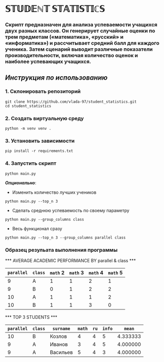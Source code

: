 # 𝕊𝕋𝕌𝔻𝔼ℕ𝕋 𝕊𝕋𝔸𝕋𝕀𝕊𝕋𝕀ℂ𝕊 

### Скрипт предназначен для анализа успеваемости учащихся двух разных классов. Он генерирует случайные оценки по трем предметам («математика», «русский» и «информатика») и рассчитывает средний балл для каждого ученика. Затем сценарий выводит различные показатели производительности, включая количество оценок и наиболее успевающих учащихся.

## _Инструкция по использованию_

### 1. Склонировать репозиторий
```commandline
git clone https://github.com/vlada-97/student_statistics.git
cd student_statistics
```

### 2. Создать виртуальную среду 
```commandline
python -m venv venv . 
```

### 3. Установить зависимости
```commandline
pip install -r requirements.txt
```

### 4. Запустить скрипт 
```commandline
python main.py
```

**_Опционально_**:
- Изменить количество лучших учеников 
```commandline
python main.py --top_n 3
```

- Сделать среднюю успеваемость по своему параметру
```commandline
python main.py --group_columns class
```

- Весь функционал сразу
```commandline
python main.py --top_n 3 --group_columns parallel class
```

### Образец резульата выполнения программы

*** AVERAGE ACADEMIC PERFORMANCE BY parallel & class ***

| `parallel` | `class` | `math` 2 | `math` 3 | `math` 4 | `math` 5 |
|------------|---------|----------|----------|----------|----------|
| 9          | A       | 1        | 1        | 2        | 1        |
| 9          | B       | 0        | 1        | 2        | 2        |
| 10         | A       | 1        | 1        | 1        | 2        |
| 10         | B       | 1        | 1        | 3        | 0        |

 *** TOP 3 STUDENTS ***

| `parallel` | `class` | `surname` | `math` | `ru` | `info` | `mean`   |
|------------|---------|-----------|--------|------|--------|----------|
| 10         | B       | Козлов    | 4      | 4    | 5      | 4.333333 |
| 9          | A       | Иванов    | 3      | 4    | 5      | 4.000000 |
| 9          | A       | Васильев  | 5      | 4    | 3      | 4.000000 |
